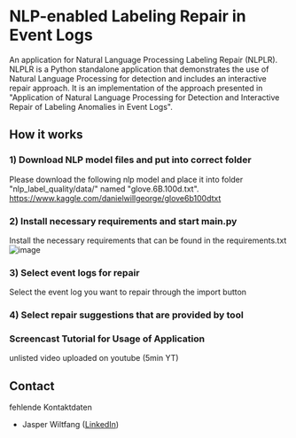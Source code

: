 # NLP-enabled Labeling Repair in Event Logs

An application for Natural Language Processing Labeling Repair (NLPLR). NLPLR is a Python standalone application that demonstrates the use of Natural Language Processing for detection and includes an interactive repair approach. It is an implementation of the approach presented in "Application of Natural Language Processing for Detection and
Interactive Repair of Labeling Anomalies in Event Logs".

## How it works

### 1) Download NLP model files and put into correct folder

Please download the following nlp model and place it into folder "nlp_label_quality/data/" named "glove.6B.100d.txt".
<https://www.kaggle.com/danielwillgeorge/glove6b100dtxt>

### 2) Install necessary requirements and start main.py

Install the necessary requirements that can be found in the requirements.txt
![image](https://user-images.githubusercontent.com/93436324/140188257-68c1040e-bd9d-47ac-86b7-28815461f30c.png)


### 3) Select event logs for repair

Select the event log you want to repair through the import button

### 4) Select repair suggestions that are provided by tool

### Screencast Tutorial for Usage of Application

unlisted video uploaded on youtube (5min YT)

## Contact

fehlende Kontaktdaten

- Jasper Wiltfang ([LinkedIn](https://www.linkedin.com/in/jasper-wiltfang))
